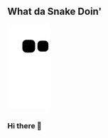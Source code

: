 ## What da Snake Doin' 
![snake gif](https://github.com/PasanIsHere/PasanIsHere/blob/output/github-contribution-grid-snake.svg)



### Hi there 👋



<!--
**PasanIsHere/PasanIsHere** is a ✨ _special_ ✨ repository because its `README.md` (this file) appears on your GitHub profile.

Here are some ideas to get you started:

- 🔭 I’m currently working on ...
- 🌱 I’m currently learning ...
- 👯 I’m looking to collaborate on ...
- 🤔 I’m looking for help with ...
- 💬 Ask me about ...
- 📫 How to reach me: ...
- 😄 Pronouns: ...
- ⚡ Fun fact: ...
-->
